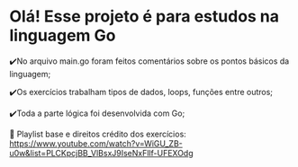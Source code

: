 <h1>Olá! Esse projeto é para estudos na linguagem Go</h1>

✔️No arquivo main.go foram feitos comentários sobre os pontos básicos da linguagem;

✔️Os exercícios trabalham tipos de dados, loops, funções entre outros;

✔️Toda a parte lógica foi desenvolvida com Go;

🌱 Playlist base e direitos crédito dos exercícios: https://www.youtube.com/watch?v=WiGU_ZB-u0w&list=PLCKpcjBB_VlBsxJ9IseNxFllf-UFEXOdg

